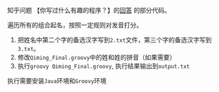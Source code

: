 知乎问题 【你写过什么有趣的程序？】的[回答](https://www.zhihu.com/question/51314788/answer/150814298) 的部分代码。

遍历所有的组合起名，按照一定规则对发音打分。

1. 把姓名中第二个字的备选汉字写到```2.txt```文件，第三个字的备选汉字写到```3.txt```。
2. 修改```Qiming_Final.groovy```中的姓和姓的拼音（如果需要）
3. 执行```groovy Qiming_Final.groovy```, 执行结果输出到```output.txt```

执行需要安装```Java```环境和```Groovy```环境